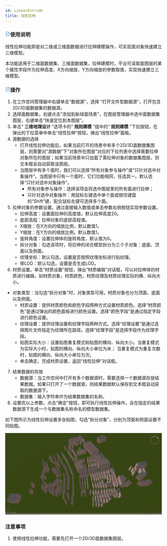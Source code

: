 ```yaml
---
id: LinearExtrude
title: 线性拉伸
---
```

### ![](../../../img/read.gif)使用说明

线性拉伸功能即是对二维或三维面数据进行拉伸建模操作，可实现面对象快速建立三维模型。

本功能适用于二维面数据集、三维面数据集，拉伸建模时，平台可读取面图层的某个属性字段作为拉伸高度、X方向缩放、Y方向缩放的参数取值，实现快速建立三维模型。

### ![](../../../img/read.gif)操作

  1. 在工作空间管理器中右键单击“数据源”，选择 “打开文件型数据源”，打开包含2D/3D面数据集的数据源。
  2. 选择面数据集，右键点击“添加到新球面场景”，在图层管理器中选中面数据集图层，右键单击“快速定位到本图层”。
  3. 单击“ **三维地理设计** ”选项卡的“ **规则建模** ”组中的“ **规则建模** ”下拉按钮，在弹出的下拉菜单中单击“线性拉伸”按钮，弹出“线性拉伸”面板。
  4. 源数据的选择 
      * 打开线性拉伸功能后，如果当前打开的场景中有多个2D/3D面数据集图层，则需要对“源数据”下“对象所在图层”对应的下拉列表中选择需要拉伸对象所在的图层；如果当前场景中只加载了需拉伸对象的数据集图层，则文本框会自动获取该图层。
      * 当图层中有多个面时，我们可以选择“所有对象参与操作”或“只针对选中对象操作”。当图层中只有一个面时，它们功能相同，任选其一。默认选择“只针对选中对象操作”。 
        * 所有对象参与操作：选择该项会将选中图层里的所有面进行拉伸；
        * 只针对选中对象操作：用鼠标左键选中单个面或按住键盘的“Shift”键，配合鼠标左键可选择多个面。
  5. 拉伸对象的参数设置。通过直接输入数值或单击参数右侧按钮实现参数设置。 
      * 拉伸高度：设置面拉伸的高度值，默认拉伸高度20。
      * 底部高程：拉伸对象的底部高程值。
      * X缩放：在X方向的缩放比例，默认数值1。
      * Y缩放：在Y方向的缩放比例。默认数值1。
      * 旋转角度：设置拉伸体的旋转角度，默认值为0。
      * 拆分对象：勾选该项时，将拉伸的闭合模型拆分为三个子对象：底面、顶面以及侧面。
      * 纹理坐标：默认勾选，设置是否按照纹理坐标进行贴纹理。
      * 带LOD：默认勾选，设置是否生成LOD。
  6. 材质设置。单击“材质设置”按钮，弹出“材质编辑”对话框，可以对拉伸体的材质进行编辑，如材质对象，材质颜色，材质纹理及材质纹理实际的横、纵向大小。
  * 对象类型：当勾选“拆分对象”时，对象类型可用，材质对象也分为顶面、底面以及侧面。
      * 材质设置：提供材质颜色和颜色字段两种方式设置材质颜色。选择“材质颜色”是通过弹出的颜色面板进行颜色设置。选择“颜色字段”是通过指定字段进行颜色设置。
      * 纹理设置：提供纹理设置和纹理字段两种方式。选择“纹理设置”是通过选择图片文件指定为纹理所在路径。选择“纹理字段”是选择字段作为纹理字段。 
      * 贴图实际大小：设置贴图重复模式和贴图的横向、纵向大小。当重复模式为实际大小时，贴图的横向、纵向大小单位为米； 当重复模式为重复次数时，贴图的横向、纵向大小单位为次。
      * 单击确定，完成材质设置，返回“线性拉伸”对话框。
  7. 结果数据的存放 
      * 数据源：当工作空间中打开有多个数据源时，需要选择一个数据源存放结果数据。如果只打开了一个数据源，则结果数据默认保存到文本框自动获取的数据源下。
      * 数据集：输入字符串作为结果数据集的名称。
  8. 设置完以上参数，点击“确定”按钮，即可执行线性拉伸操作。会在指定的结果数据源下生成一个与数据集名称命名的模型数据集。

如下图所示为线性拉伸设置多张贴图，勾选“拆分对象”，分别为顶面和侧面设置不同贴图。

![](../img/LinearExtrude_after.png)  
### 注意事项

  1. 使用线性拉伸功能，需要先打开一个2D/3D面数据集图层。



